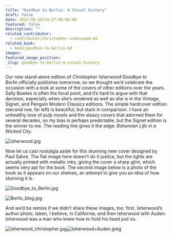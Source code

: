 ```yaml
---
title: "Goodbye to Berlin: A Visual History"
draft: false
date: 2012-09-26T14:27:00-04:00
featured: false
description: ""
related_contributor:
  - contributor/christopher-isherwood.md
related_book:
  - book/goodbye-to-berlin.md
images:
featured_image_position: 
_slug: goodbye-to-berlin-a-visual-history
---
```


Our new stand-alone edition of Christopher Isherwood’_Goodbye to Berlin_ officially publishes tomorrow, so we thought we’d celebrate the occasion with a look at some of the covers of other editions over the years. Sally Bowles is often the focal point, and it’s hard to argue with that decision, especially when she’s rendered as well as she is in the Vintage, Signet, and Penguin Modern Classics editions. The simple hardcover edition (second row, far left) is beautiful, but stark in comparison. I have an unhealthy love of pulp novels and the sleazy covers that adorned them for several decades, so my bias is perhaps predictable, but the Signet edition is the winner to me. The reading line gives it the edge: _Bohemian Life in a Wicked City_.

![isherwood.jpg](http://ndbooks.com/images/journal/isherwood.jpg)

Now let us cast nostalgia aside for this stunning new cover designed by Paul Sahre. The flat image here doesn’t do it justice, but the lights are actually printed with metallic inks, giving the cover a sharp glint, which seems very apt for the book. The second image below is a photo of the book as it appears on our shelves, an attempt to give you an idea of how stunning it is.

![Goodbye_to_Berlin.jpg](http://ndbooks.com/images/covers/Goodbye_to_Berlin.jpg)

![Berlin_blog.jpg](http://ndbooks.com/images/journal/Berlin_blog.jpg)

And we’d be remiss if we didn’t share these images, too: first, Isherwood’s author photo, taken, I believe, in California; and then Isherwood with Auden. Isherwood was a man who knew how to hold his head _just_ so. 

![isherwood_christopher.jpg](http://ndbooks.com/images/authors/isherwood_christopher.jpg)![Isherwood+Auden.jpeg](http://ndbooks.com/images/journal/Isherwood+Auden.jpeg)

